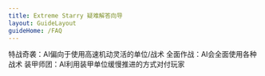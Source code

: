 ```yaml
---
title: Extreme Starry 疑难解答向导
layout: GuideLayout
guideHome: /FAQ
---
```


特战奇袭：AI偏向于使用高速机动灵活的单位/战术
全面作战：AI会全面使用各种战术
装甲师团：AI利用装甲单位缓慢推进的方式对付玩家
